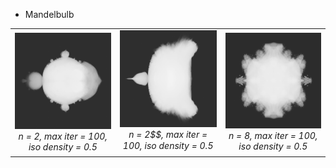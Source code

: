 * Mandelbulb

| | | |
|:-------------------------:|:-------------------------:|:-------------------------:|
|![power_2_intensity_iso_0.5_max_iter_100_x_y_plane_view](gallery/power_2_intensity_iso_0.5_max_iter_100_x_y_plane_view.png) *n = 2, max iter = 100, iso density = 0.5*|![power_2_intensity_iso_0.5_max_iter_100_x_z_plane_view](gallery/power_2_intensity_iso_0.5_max_iter_100_x_z_plane_view.png)*n = 2$$, max iter = 100, iso density = 0.5*|![power_8_intensity_iso_0.5_max_iter_100_y_z_plane_view.png](gallery/power_8_intensity_iso_0.5_max_iter_100_y_z_plane_view.png)*n = 8, max iter = 100, iso density = 0.5*|


